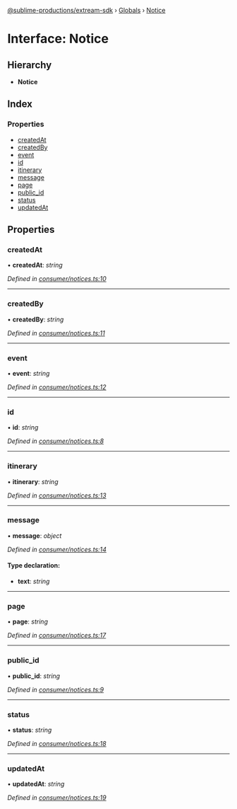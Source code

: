 [@sublime-productions/extream-sdk](../README.md) › [Globals](../globals.md) › [Notice](notice.md)

# Interface: Notice

## Hierarchy

* **Notice**

## Index

### Properties

* [createdAt](notice.md#createdat)
* [createdBy](notice.md#createdby)
* [event](notice.md#event)
* [id](notice.md#id)
* [itinerary](notice.md#itinerary)
* [message](notice.md#message)
* [page](notice.md#page)
* [public_id](notice.md#public_id)
* [status](notice.md#status)
* [updatedAt](notice.md#updatedat)

## Properties

###  createdAt

• **createdAt**: *string*

*Defined in [consumer/notices.ts:10](https://github.com/Extream-SaaS/ex-sdk/blob/83ee764/src/consumer/notices.ts#L10)*

___

###  createdBy

• **createdBy**: *string*

*Defined in [consumer/notices.ts:11](https://github.com/Extream-SaaS/ex-sdk/blob/83ee764/src/consumer/notices.ts#L11)*

___

###  event

• **event**: *string*

*Defined in [consumer/notices.ts:12](https://github.com/Extream-SaaS/ex-sdk/blob/83ee764/src/consumer/notices.ts#L12)*

___

###  id

• **id**: *string*

*Defined in [consumer/notices.ts:8](https://github.com/Extream-SaaS/ex-sdk/blob/83ee764/src/consumer/notices.ts#L8)*

___

###  itinerary

• **itinerary**: *string*

*Defined in [consumer/notices.ts:13](https://github.com/Extream-SaaS/ex-sdk/blob/83ee764/src/consumer/notices.ts#L13)*

___

###  message

• **message**: *object*

*Defined in [consumer/notices.ts:14](https://github.com/Extream-SaaS/ex-sdk/blob/83ee764/src/consumer/notices.ts#L14)*

#### Type declaration:

* **text**: *string*

___

###  page

• **page**: *string*

*Defined in [consumer/notices.ts:17](https://github.com/Extream-SaaS/ex-sdk/blob/83ee764/src/consumer/notices.ts#L17)*

___

###  public_id

• **public_id**: *string*

*Defined in [consumer/notices.ts:9](https://github.com/Extream-SaaS/ex-sdk/blob/83ee764/src/consumer/notices.ts#L9)*

___

###  status

• **status**: *string*

*Defined in [consumer/notices.ts:18](https://github.com/Extream-SaaS/ex-sdk/blob/83ee764/src/consumer/notices.ts#L18)*

___

###  updatedAt

• **updatedAt**: *string*

*Defined in [consumer/notices.ts:19](https://github.com/Extream-SaaS/ex-sdk/blob/83ee764/src/consumer/notices.ts#L19)*
